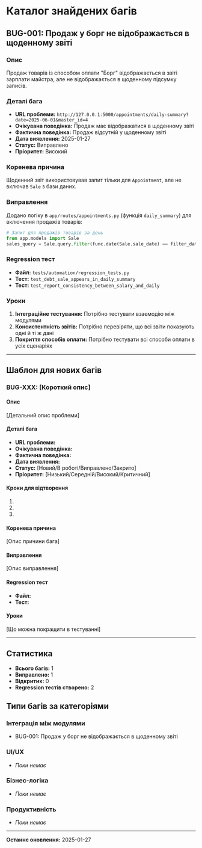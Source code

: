 # Каталог знайдених багів

## BUG-001: Продаж у борг не відображається в щоденному звіті

### Опис
Продаж товарів із способом оплати "Борг" відображається в звіті зарплати майстра, але не відображається в щоденному підсумку записів.

### Деталі бага
- **URL проблеми:** `http://127.0.0.1:5000/appointments/daily-summary?date=2025-06-01&master_id=4`
- **Очікувана поведінка:** Продаж має відображатися в щоденному звіті
- **Фактична поведінка:** Продаж відсутній у щоденному звіті
- **Дата виявлення:** 2025-01-27
- **Статус:** Виправлено
- **Пріоритет:** Високий

### Коренева причина
Щоденний звіт використовував запит тільки для `Appointment`, але не включав `Sale` з бази даних.

### Виправлення
Додано логіку в `app/routes/appointments.py` (функція `daily_summary`) для включення продажів товарів:
```python
# Запит для продажів товарів за день  
from app.models import Sale
sales_query = Sale.query.filter(func.date(Sale.sale_date) == filter_date)
```

### Regression тест
- **Файл:** `tests/automation/regression_tests.py`
- **Тест:** `test_debt_sale_appears_in_daily_summary`
- **Тест:** `test_report_consistency_between_salary_and_daily`

### Уроки
1. **Інтеграційне тестування:** Потрібно тестувати взаємодію між модулями
2. **Консистентність звітів:** Потрібно перевіряти, що всі звіти показують одні й ті ж дані
3. **Покриття способів оплати:** Потрібно тестувати всі способи оплати в усіх сценаріях

---

## Шаблон для нових багів

### BUG-XXX: [Короткий опис]

#### Опис
[Детальний опис проблеми]

#### Деталі бага
- **URL проблеми:** 
- **Очікувана поведінка:** 
- **Фактична поведінка:** 
- **Дата виявлення:** 
- **Статус:** [Новий/В роботі/Виправлено/Закрито]
- **Пріоритет:** [Низький/Середній/Високий/Критичний]

#### Кроки для відтворення
1. 
2. 
3. 

#### Коренева причина
[Опис причини бага]

#### Виправлення
[Опис виправлення]

#### Regression тест
- **Файл:** 
- **Тест:** 

#### Уроки
[Що можна покращити в тестуванні]

---

## Статистика

- **Всього багів:** 1
- **Виправлено:** 1
- **Відкритих:** 0
- **Regression тестів створено:** 2

## Типи багів за категоріями

### Інтеграція між модулями
- BUG-001: Продаж у борг не відображається в щоденному звіті

### UI/UX
- _Поки немає_

### Бізнес-логіка
- _Поки немає_

### Продуктивність
- _Поки немає_

---

**Останнє оновлення:** 2025-01-27 